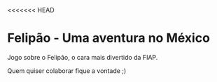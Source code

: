 <<<<<<< HEAD
# Felipão - Uma aventura no México

Jogo sobre o Felipão, o cara mais divertido da FIAP.

Quem quiser colaborar fique a vontade ;)